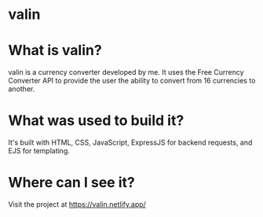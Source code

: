 # valin

# What is valin?
valin is a currency converter developed by me. It uses the Free Currency Converter API to provide the user the ability to convert from 16 currencies to another. 

# What was used to build it?
It's built with HTML, CSS, JavaScript, ExpressJS for backend requests, and EJS for templating. 


# Where can I see it?
Visit the project at https://valin.netlify.app/
